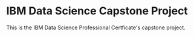 # IBM Data Science Capstone Project
 This is the IBM Data Science Professional Certficate's capstone project. 
